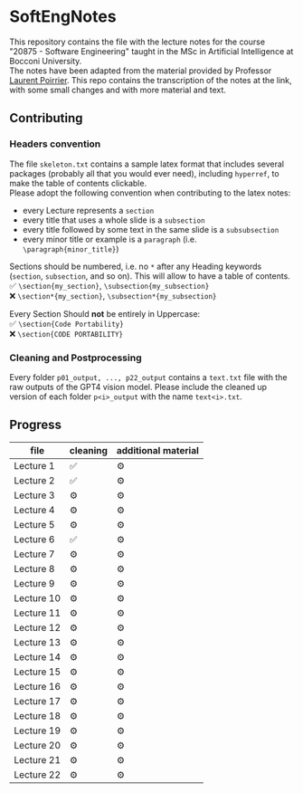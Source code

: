 # SoftEngNotes
This repository contains the file with the lecture notes for the course "20875 - Software Engineering" taught in the MSc in Artificial Intelligence at Bocconi University.\
The notes have been adapted from the material provided by Professor [Laurent Poirrier](https://www.poirrier.ca/courses/softeng/). This repo contains the transcription of the notes at the link, with some small changes and with more material and text.

## Contributing
### Headers convention
The file `skeleton.txt` contains a sample latex format that includes several packages (probably all that you would ever need), including `hyperref`, to make the table of contents clickable.\
Please adopt the following convention when contributing to the latex notes:
- every Lecture represents a `section`
- every title that uses a whole slide is a `subsection`
- every title followed by some text in the same slide is a `subsubsection`
- every minor title or example is a `paragraph` (i.e. `\paragraph{minor_title}`)

Sections should be numbered, i.e. no `*` after any Heading keywords (`section`, `subsection`, and so on). This will allow to have a table of contents. \
✅ `\section{my_section}`, `\subsection{my_subsection}`\
❌ `\section*{my_section}`, `\subsection*{my_subsection}`

Every Section Should __not__ be entirely in Uppercase:\
✅ `\section{Code Portability}`\
❌ `\section{CODE PORTABILITY}`

### Cleaning and Postprocessing
Every folder `p01_output, ..., p22_output` contains a `text.txt` file with the raw outputs of the GPT4 vision model. Please include the cleaned up version of each folder `p<i>_output` with the name `text<i>.txt`.

## Progress
| file        | cleaning | additional material |
|-------------|----------|---------------------|
| Lecture 1   |   ✅      |          ⚙️         |
| Lecture 2   |   ✅      |          ⚙️         |
| Lecture 3   |   ⚙️       |          ⚙️         |
| Lecture 4   |   ⚙️       |          ⚙️         |
| Lecture 5   |   ⚙️       |          ⚙️         |
| Lecture 6   |   ✅      |          ⚙️         |
| Lecture 7   |   ⚙️       |          ⚙️         |
| Lecture 8   |   ⚙️       |          ⚙️         |
| Lecture 9   |   ⚙️       |          ⚙️         |
| Lecture 10  |   ⚙️       |          ⚙️         |
| Lecture 11  |   ⚙️       |          ⚙️         |
| Lecture 12  |   ⚙️       |          ⚙️         |
| Lecture 13  |   ⚙️       |          ⚙️         |
| Lecture 14  |   ⚙️       |          ⚙️         |
| Lecture 15  |   ⚙️       |          ⚙️         |
| Lecture 16  |   ⚙️       |          ⚙️         |
| Lecture 17  |   ⚙️       |          ⚙️         |
| Lecture 18  |   ⚙️       |          ⚙️         |
| Lecture 19  |   ⚙️       |          ⚙️         |
| Lecture 20  |   ⚙️       |          ⚙️         |
| Lecture 21  |   ⚙️       |          ⚙️         |
| Lecture 22  |   ⚙️       |          ⚙️         |
